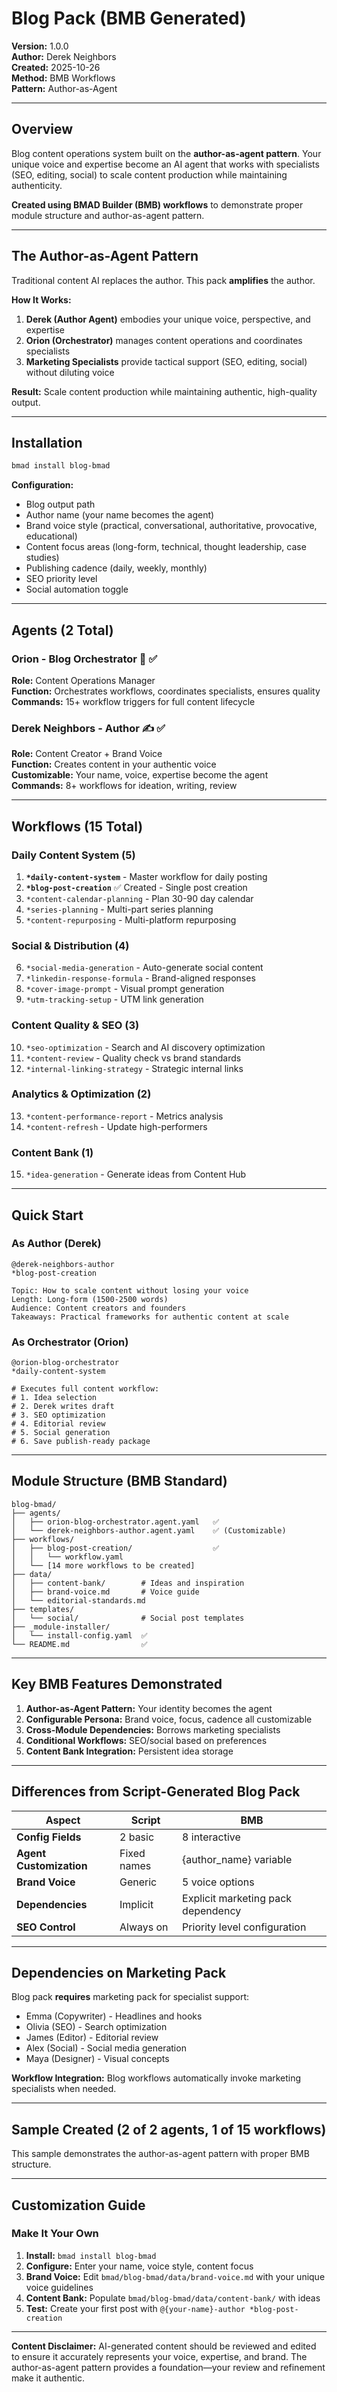 # Blog Pack (BMB Generated)

**Version:** 1.0.0  
**Author:** Derek Neighbors  
**Created:** 2025-10-26  
**Method:** BMB Workflows  
**Pattern:** Author-as-Agent

---

## Overview

Blog content operations system built on the **author-as-agent pattern**. Your unique voice and expertise become an AI agent that works with specialists (SEO, editing, social) to scale content production while maintaining authenticity.

**Created using BMAD Builder (BMB) workflows** to demonstrate proper module structure and author-as-agent pattern.

---

## The Author-as-Agent Pattern

Traditional content AI replaces the author. This pack **amplifies** the author.

**How It Works:**
1. **Derek (Author Agent)** embodies your unique voice, perspective, and expertise
2. **Orion (Orchestrator)** manages content operations and coordinates specialists
3. **Marketing Specialists** provide tactical support (SEO, editing, social) without diluting voice

**Result:** Scale content production while maintaining authentic, high-quality output.

---

## Installation

```bash
bmad install blog-bmad
```

**Configuration:**
- Blog output path
- Author name (your name becomes the agent)
- Brand voice style (practical, conversational, authoritative, provocative, educational)
- Content focus areas (long-form, technical, thought leadership, case studies)
- Publishing cadence (daily, weekly, monthly)
- SEO priority level
- Social automation toggle

---

## Agents (2 Total)

### Orion - Blog Orchestrator 🎯 ✅
**Role:** Content Operations Manager  
**Function:** Orchestrates workflows, coordinates specialists, ensures quality  
**Commands:** 15+ workflow triggers for full content lifecycle

### Derek Neighbors - Author ✍️ ✅
**Role:** Content Creator + Brand Voice  
**Function:** Creates content in your authentic voice  
**Customizable:** Your name, voice, expertise become the agent  
**Commands:** 8+ workflows for ideation, writing, review

---

## Workflows (15 Total)

### Daily Content System (5)
1. **`*daily-content-system`** - Master workflow for daily posting
2. **`*blog-post-creation`** ✅ Created - Single post creation
3. `*content-calendar-planning` - Plan 30-90 day calendar
4. `*series-planning` - Multi-part series planning
5. `*content-repurposing` - Multi-platform repurposing

### Social & Distribution (4)
6. `*social-media-generation` - Auto-generate social content
7. `*linkedin-response-formula` - Brand-aligned responses
8. `*cover-image-prompt` - Visual prompt generation
9. `*utm-tracking-setup` - UTM link generation

### Content Quality & SEO (3)
10. `*seo-optimization` - Search and AI discovery optimization
11. `*content-review` - Quality check vs brand standards
12. `*internal-linking-strategy` - Strategic internal links

### Analytics & Optimization (2)
13. `*content-performance-report` - Metrics analysis
14. `*content-refresh` - Update high-performers

### Content Bank (1)
15. `*idea-generation` - Generate ideas from Content Hub

---

## Quick Start

### As Author (Derek)
```
@derek-neighbors-author
*blog-post-creation

Topic: How to scale content without losing your voice
Length: Long-form (1500-2500 words)
Audience: Content creators and founders
Takeaways: Practical frameworks for authentic content at scale
```

### As Orchestrator (Orion)
```
@orion-blog-orchestrator
*daily-content-system

# Executes full content workflow:
# 1. Idea selection
# 2. Derek writes draft
# 3. SEO optimization
# 4. Editorial review
# 5. Social generation
# 6. Save publish-ready package
```

---

## Module Structure (BMB Standard)

```
blog-bmad/
├── agents/
│   ├── orion-blog-orchestrator.agent.yaml   ✅
│   └── derek-neighbors-author.agent.yaml    ✅ (Customizable)
├── workflows/
│   ├── blog-post-creation/                  ✅
│   │   └── workflow.yaml
│   └── [14 more workflows to be created]
├── data/
│   ├── content-bank/        # Ideas and inspiration
│   ├── brand-voice.md       # Voice guide
│   └── editorial-standards.md
├── templates/
│   └── social/              # Social post templates
├── _module-installer/
│   └── install-config.yaml  ✅
└── README.md                ✅
```

---

## Key BMB Features Demonstrated

1. **Author-as-Agent Pattern:** Your identity becomes the agent
2. **Configurable Persona:** Brand voice, focus, cadence all customizable
3. **Cross-Module Dependencies:** Borrows marketing specialists
4. **Conditional Workflows:** SEO/social based on preferences
5. **Content Bank Integration:** Persistent idea storage

---

## Differences from Script-Generated Blog Pack

| Aspect | Script | BMB |
|--------|--------|-----|
| **Config Fields** | 2 basic | 8 interactive |
| **Agent Customization** | Fixed names | {author_name} variable |
| **Brand Voice** | Generic | 5 voice options |
| **Dependencies** | Implicit | Explicit marketing pack dependency |
| **SEO Control** | Always on | Priority level configuration |

---

## Dependencies on Marketing Pack

Blog pack **requires** marketing pack for specialist support:
- Emma (Copywriter) - Headlines and hooks
- Olivia (SEO) - Search optimization
- James (Editor) - Editorial review
- Alex (Social) - Social media generation
- Maya (Designer) - Visual concepts

**Workflow Integration:** Blog workflows automatically invoke marketing specialists when needed.

---

## Sample Created (2 of 2 agents, 1 of 15 workflows)

This sample demonstrates the author-as-agent pattern with proper BMB structure.

---

## Customization Guide

### Make It Your Own

1. **Install:** `bmad install blog-bmad`
2. **Configure:** Enter your name, voice style, content focus
3. **Brand Voice:** Edit `bmad/blog-bmad/data/brand-voice.md` with your unique voice guidelines
4. **Content Bank:** Populate `bmad/blog-bmad/data/content-bank/` with ideas
5. **Test:** Create your first post with `@{your-name}-author *blog-post-creation`

---

**Content Disclaimer:** AI-generated content should be reviewed and edited to ensure it accurately represents your voice, expertise, and brand. The author-as-agent pattern provides a foundation—your review and refinement make it authentic.

